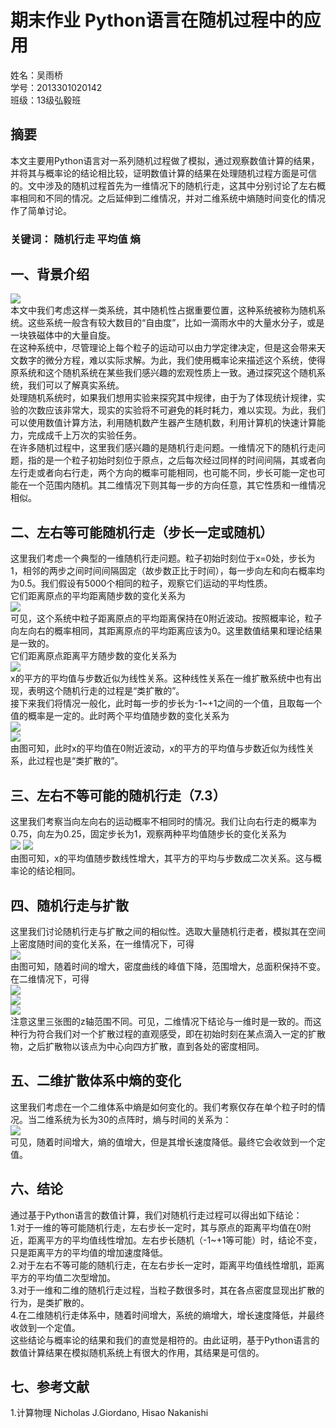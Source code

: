 # 期末作业 Python语言在随机过程中的应用 
姓名：吴雨桥  
学号：2013301020142  
班级：13级弘毅班  
## 摘要  
本文主要用Python语言对一系列随机过程做了模拟，通过观察数值计算的结果，并将其与概率论的结论相比较，证明数值计算的结果在处理随机过程方面是可信的。文中涉及的随机过程首先为一维情况下的随机行走，这其中分别讨论了左右概率相同和不同的情况。之后延伸到二维情况，并对二维系统中熵随时间变化的情况作了简单讨论。  
### 关键词： 随机行走 平均值 熵  
## 一、背景介绍  
![](http://www.anystandards.com/uploads/allimg/151104/1J24W527-6.jpg)  
本文中我们考虑这样一类系统，其中随机性占据重要位置，这种系统被称为随机系统。这些系统一般含有较大数目的“自由度”，比如一滴雨水中的大量水分子，或是一块铁磁体中的大量自旋。  
在这种系统中，尽管理论上每个粒子的运动可以由力学定律决定，但是这会带来天文数字的微分方程，难以实际求解。为此，我们使用概率论来描述这个系统，使得原系统和这个随机系统在某些我们感兴趣的宏观性质上一致。通过探究这个随机系统，我们可以了解真实系统。  
处理随机系统时，如果我们想用实验来探究其中规律，由于为了体现统计规律，实验的次数应该非常大，现实的实验将不可避免的耗时耗力，难以实现。为此，我们可以使用数值计算方法，利用随机数产生器产生随机数，利用计算机的快速计算能力，完成成千上万次的实验任务。  
在许多随机过程中，这里我们感兴趣的是随机行走问题。一维情况下的随机行走问题，指的是一个粒子初始时刻位于原点，之后每次经过同样的时间间隔，其或者向左行走或者向右行走，两个方向的概率可能相同，也可能不同，步长可能一定也可能在一个范围内随机。其二维情况下则其每一步的方向任意，其它性质和一维情况相似。
## 二、左右等可能随机行走（步长一定或随机）  
这里我们考虑一个典型的一维随机行走问题。粒子初始时刻位于x=0处，步长为1，相邻的两步之间时间间隔固定（故步数正比于时间），每一步向左和向右概率均为0.5。我们假设有5000个相同的粒子，观察它们运动的平均性质。  
它们距离原点的平均距离随步数的变化关系为  
[![](https://raw.githubusercontent.com/wuyuqiao/computationalphysics_N2013301020142/master/Ex-15/random%201.png)](https://raw.githubusercontent.com/wuyuqiao/computationalphysics_N2013301020142/master/Ex-15/random%20walk%201.py)  
可见，这个系统中粒子距离原点的平均距离保持在0附近波动。按照概率论，粒子向左向右的概率相同，其距离原点的平均距离应该为0。这里数值结果和理论结果是一致的。  
它们距离原点距离平方随步数的变化关系为  
[![](https://raw.githubusercontent.com/wuyuqiao/computationalphysics_N2013301020142/master/Ex-15/random%202.png)](https://raw.githubusercontent.com/wuyuqiao/computationalphysics_N2013301020142/master/Ex-15/random%20walk%202.py)  
x的平方的平均值与步数近似为线性关系。这种线性关系在一维扩散系统中也有出现，表明这个随机行走的过程是“类扩散的”。  
接下来我们将情况一般化，此时每一步的步长为-1~+1之间的一个值，且取每一个值的概率是一定的。此时两个平均值随步数的变化关系为  
[![](https://raw.githubusercontent.com/wuyuqiao/computationalphysics_N2013301020142/master/Ex-15/random%203.png)](https://raw.githubusercontent.com/wuyuqiao/computationalphysics_N2013301020142/master/Ex-15/random%20walk%203.py)  
[![](https://raw.githubusercontent.com/wuyuqiao/computationalphysics_N2013301020142/master/Ex-15/random%204.png)](https://raw.githubusercontent.com/wuyuqiao/computationalphysics_N2013301020142/master/Ex-15/random%20walk%204.py)  
由图可知，此时x的平均值在0附近波动，x的平方的平均值与步数近似为线性关系，此过程也是“类扩散的”。  
## 三、左右不等可能的随机行走（7.3）  
这里我们考察当向左向右的运动概率不相同时的情况。我们让向右行走的概率为0.75，向左为0.25，固定步长为1，观察两种平均值随步长的变化关系为  
[![](https://raw.githubusercontent.com/wuyuqiao/computationalphysics_N2013301020142/master/Ex-15/random%205.png)](https://raw.githubusercontent.com/wuyuqiao/computationalphysics_N2013301020142/master/Ex-15/random%20walk%205.py) 
[![](https://raw.githubusercontent.com/wuyuqiao/computationalphysics_N2013301020142/master/Ex-15/random%206.png)](https://raw.githubusercontent.com/wuyuqiao/computationalphysics_N2013301020142/master/Ex-15/random%20walk%206.py)  
由图可知，x的平均值随步数线性增大，其平方的平均与步数成二次关系。这与概率论的结论相同。
## 四、随机行走与扩散  
这里我们讨论随机行走与扩散之间的相似性。选取大量随机行走者，模拟其在空间上密度随时间的变化关系，在一维情况下，可得  
[![](https://raw.githubusercontent.com/wuyuqiao/computationalphysics_N2013301020142/master/Ex-15/diffusion%201.png)](https://raw.githubusercontent.com/wuyuqiao/computationalphysics_N2013301020142/master/Ex-15/diffusion%201.py)  
由图可知，随着时间的增大，密度曲线的峰值下降，范围增大，总面积保持不变。  
在二维情况下，可得  
[![](https://raw.githubusercontent.com/wuyuqiao/computationalphysics_N2013301020142/master/Ex-15/diffusion%2021.png)  
![](https://raw.githubusercontent.com/wuyuqiao/computationalphysics_N2013301020142/master/Ex-15/diffusion%2022.png)  
![](https://raw.githubusercontent.com/wuyuqiao/computationalphysics_N2013301020142/master/Ex-15/diffusion%2023.png)](https://raw.githubusercontent.com/wuyuqiao/computationalphysics_N2013301020142/master/Ex-15/diffusion%202.py)  
注意这里三张图的z轴范围不同。可见，二维情况下结论与一维时是一致的。而这种行为符合我们对一个扩散过程的直观感受，即在初始时刻在某点滴入一定的扩散物，之后扩散物以该点为中心向四方扩散，直到各处的密度相同。  
## 五、二维扩散体系中熵的变化  
这里我们考虑在一个二维体系中熵是如何变化的。我们考察仅存在单个粒子时的情况。当二维系统为长为30的点阵时，熵与时间的关系为：  
![](https://raw.githubusercontent.com/wuyuqiao/computationalphysics_N2013301020142/master/Ex-15/entropy%201.png)  
可见，随着时间增大，熵的值增大，但是其增长速度降低。最终它会收敛到一个定值。
## 六、结论
通过基于Python语言的数值计算，我们对随机行走过程可以得出如下结论：  
1.对于一维的等可能随机行走，左右步长一定时，其与原点的距离平均值在0附近，距离平方的平均值线性增加。左右步长随机（-1~+1等可能）时，结论不变，只是距离平方的平均值的增加速度降低。  
2.对于左右不等可能的随机行走，在左右步长一定时，距离平均值线性增肌，距离平方的平均值二次型增加。  
3.对于一维和二维的随机行走过程，当粒子数很多时，其在各点密度显现出扩散的行为，是类扩散的。  
4.在二维随机行走体系中，随着时间增大，系统的熵增大，增长速度降低，并最终收敛到一个定值。  
这些结论与概率论的结果和我们的直觉是相符的。由此证明，基于Python语言的数值计算结果在模拟随机系统上有很大的作用，其结果是可信的。
## 七、参考文献
1.计算物理 Nicholas J.Giordano, Hisao Nakanishi
